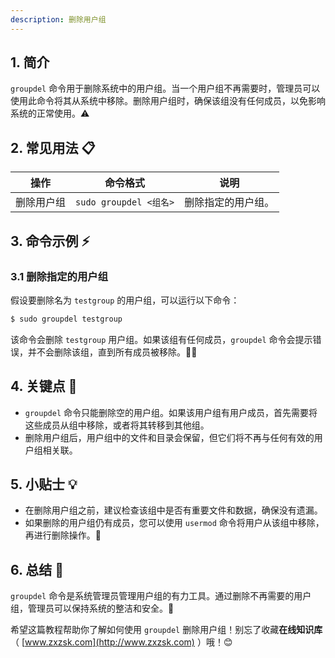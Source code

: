 ```yaml
---
description: 删除用户组
---
```




## 1. 简介

`groupdel` 命令用于删除系统中的用户组。当一个用户组不再需要时，管理员可以使用此命令将其从系统中移除。删除用户组时，确保该组没有任何成员，以免影响系统的正常使用。⚠️

## 2. 常见用法 📋

| 操作                | 命令格式                      | 说明                                      |
|---------------------|-----------------------------|-------------------------------------------|
| 删除用户组          | `sudo groupdel <组名>`       | 删除指定的用户组。                        |

## 3. 命令示例 ⚡

### 3.1 删除指定的用户组

假设要删除名为 `testgroup` 的用户组，可以运行以下命令：

```bash
$ sudo groupdel testgroup
```

该命令会删除 `testgroup` 用户组。如果该组有任何成员，`groupdel` 命令会提示错误，并不会删除该组，直到所有成员被移除。👨‍💻

## 4. 关键点 📝

- `groupdel` 命令只能删除空的用户组。如果该用户组有用户成员，首先需要将这些成员从组中移除，或者将其转移到其他组。
- 删除用户组后，用户组中的文件和目录会保留，但它们将不再与任何有效的用户组相关联。

## 5. 小贴士 💡

- 在删除用户组之前，建议检查该组中是否有重要文件和数据，确保没有遗漏。
- 如果删除的用户组仍有成员，您可以使用 `usermod` 命令将用户从该组中移除，再进行删除操作。🔧

## 6. 总结 🎯

`groupdel` 命令是系统管理员管理用户组的有力工具。通过删除不再需要的用户组，管理员可以保持系统的整洁和安全。🔐

希望这篇教程帮助你了解如何使用 `groupdel` 删除用户组！别忘了收藏**在线知识库**（ [www.zxzsk.com](http://www.zxzsk.com) ）哦！😊

